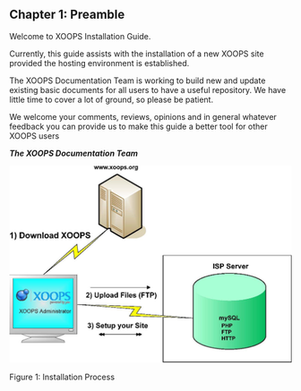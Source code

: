 ## Chapter 1: Preamble 


Welcome to XOOPS Installation Guide. 

Currently, this guide assists with the installation of a new XOOPS site provided the hosting environment is established. 

The XOOPS Documentation Team is working to build new and update existing basic documents for all users to have a useful repository. We have little time to cover a lot of ground, so please be patient. 

We welcome your comments, reviews, opinions and in general whatever feedback you can provide us to make this guide a better tool for other XOOPS users 

***The XOOPS Documentation Team***


![image001.png](../assets/img_1.jpg) 
 

Figure 1: Installation Process

